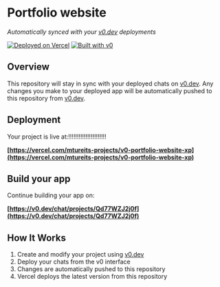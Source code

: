 # Portfolio website

*Automatically synced with your [v0.dev](https://v0.dev) deployments*

[![Deployed on Vercel](https://img.shields.io/badge/Deployed%20on-Vercel-black?style=for-the-badge&logo=vercel)](https://vercel.com/mtureits-projects/v0-portfolio-website-xp)
[![Built with v0](https://img.shields.io/badge/Built%20with-v0.dev-black?style=for-the-badge)](https://v0.dev/chat/projects/Qd77WZJ2j0f)

## Overview

This repository will stay in sync with your deployed chats on [v0.dev](https://v0.dev).
Any changes you make to your deployed app will be automatically pushed to this repository from [v0.dev](https://v0.dev).

## Deployment

Your project is live at:!!!!!!!!!!!!!!!!!!!!!!

**[https://vercel.com/mtureits-projects/v0-portfolio-website-xp](https://vercel.com/mtureits-projects/v0-portfolio-website-xp)**

## Build your app

Continue building your app on:

**[https://v0.dev/chat/projects/Qd77WZJ2j0f](https://v0.dev/chat/projects/Qd77WZJ2j0f)**

## How It Works

1. Create and modify your project using [v0.dev](https://v0.dev)
2. Deploy your chats from the v0 interface
3. Changes are automatically pushed to this repository
4. Vercel deploys the latest version from this repository